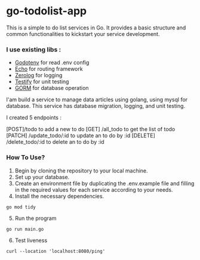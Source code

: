 # go-todolist-app
This is a simple to do list services in Go. It provides a basic structure and common functionalities to kickstart your service development.

### I use existing libs :
- [Godotenv](github.com/joho/godotenv) for read .env config
-	[Echo](github.com/labstack/echo/v4) for routing framework
-	[Zerolog](github.com/rs/zerolog) for logging
-	[Testify](github.com/stretchr/testify) for unit testing
-	[GORM](gorm.io/gorm) for database operation

I'am build a service to manage data articles using golang, using mysql for database. This service has database migration, logging, and unit testing.

I created 5 endpoints :

[POST]/todo to add a new to do
[GET] /all_todo to get the list of todo
[PATCH] /update_todo/:id to update an to do by :id
[DELETE] /delete_todo/:id to delete an to do by :id

### How To Use?
1. Begin by cloning the repository to your local machine.
2. Set up your database.
3. Create an environment file by duplicating the .env.example file and filling in the required values for each service according to your needs.
4. Install the necessary dependencies.
```
go mod tidy
```
5. Run the program
```
go run main.go
```
6. Test liveness
```
curl --location 'localhost:8080/ping'
````
